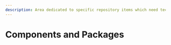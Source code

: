 ```yaml
---
description: Area dedicated to specific repository items which need technical details
---
```


# Components and Packages

